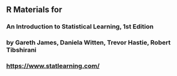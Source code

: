 ## R Materials for
### An Introduction to Statistical Learning, 1st Edition
### by Gareth James, Daniela Witten, Trevor Hastie, Robert Tibshirani
### https://www.statlearning.com/
